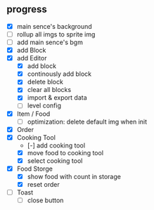 ## progress

- [x] main sence's background
- [ ] rollup all imgs to sprite img
- [ ] add main sence's bgm
- [x] add Block
- [x] add Editor
  - [x] add block
  - [x] continously add block
  - [x] delete block
  - [x] clear all blocks
  - [x] import & export data
  - [ ] level config
- [x] Item / Food
  - [ ] optimization: delete default img when init
- [x] Order
- [x] Cooking Tool
  - [-] add cooking tool
  - [x] move food to cooking tool
  - [x] select cooking tool
- [x] Food Storge
  - [x] show food with count in storage
  - [x] reset order
- [ ] Toast
  - [ ] close button